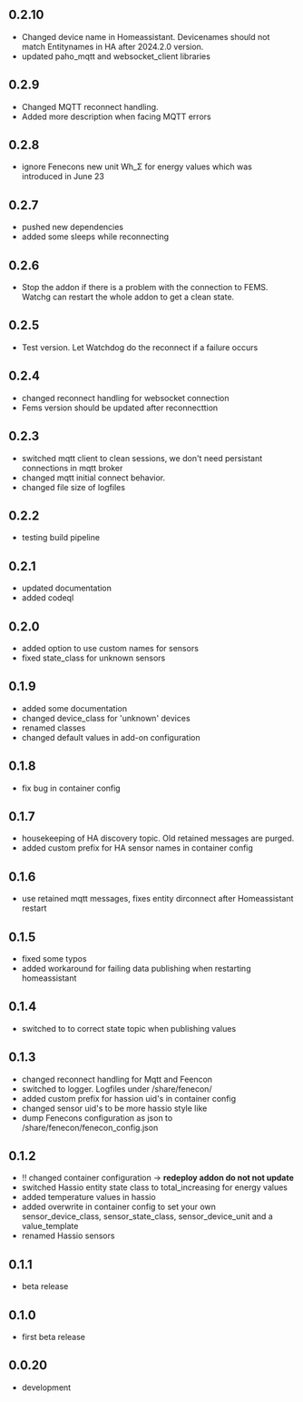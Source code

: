 <!-- https://developers.home-assistant.io/docs/add-ons/presentation#keeping-a-changelog -->
## 0.2.10
- Changed device name in Homeassistant. Devicenames should not match Entitynames in HA after 2024.2.0 version.
- updated paho_mqtt and websocket_client libraries
## 0.2.9
- Changed MQTT reconnect handling.
- Added more description when facing MQTT errors
## 0.2.8
- ignore Fenecons new unit Wh_Σ for energy values which was introduced in June 23
## 0.2.7
- pushed new dependencies
- added some sleeps while reconnecting
## 0.2.6
- Stop the addon if there is a problem with the connection to FEMS. Watchg can restart the whole addon to get a clean state.
## 0.2.5
- Test version. Let Watchdog do the reconnect if a failure occurs
## 0.2.4
- changed reconnect handling for websocket connection
- Fems version should be updated after reconnecttion
## 0.2.3
- switched mqtt client to clean sessions, we don't need persistant connections in mqtt broker
- changed mqtt initial connect behavior. 
- changed file size of logfiles
## 0.2.2
- testing build pipeline
## 0.2.1
- updated documentation
- added codeql
## 0.2.0
- added option to use custom names for sensors
- fixed state_class for unknown sensors
## 0.1.9
- added some documentation
- changed device_class for 'unknown' devices
- renamed classes
- changed default values in add-on configuration
## 0.1.8
- fix bug in container config

## 0.1.7
- housekeeping of HA discovery topic. Old retained messages are purged.
- added custom prefix for HA sensor names in container config   

## 0.1.6
- use retained mqtt messages, fixes entity dirconnect after Homeassistant restart

## 0.1.5

- fixed some typos
- added workaround for failing data publishing when restarting homeassistant

## 0.1.4

- switched to to correct state topic when publishing values

## 0.1.3

- changed reconnect handling for Mqtt and Feencon
- switched to logger. Logfiles under /share/fenecon/
- added custom prefix for hassion uid's in container config
- changed sensor uid's to be more hassio style like
- dump Fenecons configuration as json to /share/fenecon/fenecon_config.json

## 0.1.2

- ‼️ changed container configuration -> **redeploy addon do not not update**
- switched Hassio entity state class to total_increasing for energy values
- added temperature values in hassio
- added overwrite in container config to set your own sensor_device_class, sensor_state_class, sensor_device_unit and a value_template
- renamed Hassio sensors

## 0.1.1

- beta release

## 0.1.0

- first beta release

## 0.0.20

- development
